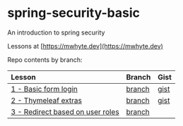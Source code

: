 # spring-security-basic

An introduction to spring security

Lessons at [https://mwhyte.dev](https://mwhyte.dev)

Repo contents by branch:

| Lesson                                                                                                  | Branch                                                                                  | Gist                                                                    |
|:--------------------------------------------------------------------------------------------------------|:----------------------------------------------------------------------------------------|:------------------------------------------------------------------------|
| [1 - Basic form login](https://mwhyte.dev/spring-security-basic-login-form-7c8f6e6e9f56)                | [branch](https://github.com/MWhyte/spring-security-basic/tree/1.basic-form-login)       | [gist](https://gist.github.com/MWhyte/ae8be84a64bf9c2c66c14d9b68826c4c) |
| [2 - Thymeleaf extras](https://mwhyte.dev/spring-security-user-roles-and-thymeleaf-extras-c10113d4ad75) | [branch](https://github.com/MWhyte/spring-security-basic/tree/2.thymeleaf-extras)       | [gist](https://gist.github.com/MWhyte/82ea154ba267be3be4f1617fbe93ebde) |
| [3 - Redirect based on user roles](https://www.codenerve.com/spring-security-user-role-redirect/)       | [branch](https://github.com/MWhyte/spring-security-basic/tree/3.redirect-based-on-role) |                                                                         |
